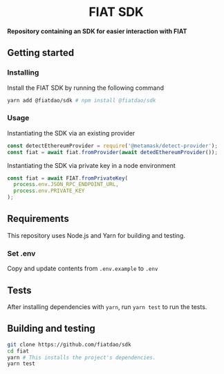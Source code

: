 # <h1 align="center"> FIAT SDK </h1>

**Repository containing an SDK for easier interaction with FIAT**

## Getting started

### Installing
Install the FIAT SDK by running the following command

```sh
yarn add @fiatdao/sdk # npm install @fiatdao/sdk
```

### Usage

Instantiating the SDK via an existing provider
```js
const detectEthereumProvider = require('@metamask/detect-provider');
const fiat = await fiat.fromProvider(await detedEthereumProvider());
```

Instantiating the SDK via private key in a node environment
```js
const fiat = await FIAT.fromPrivateKey(
  process.env.JSON_RPC_ENDPOINT_URL,
  process.env.PRIVATE_KEY
);
```

## Requirements
This repository uses Node.js and Yarn for building and testing.

### Set .env
Copy and update contents from `.env.example` to `.env`

## Tests

After installing dependencies with `yarn`, run `yarn test` to run the tests.

## Building and testing

```sh
git clone https://github.com/fiatdao/sdk
cd fiat
yarn # This installs the project's dependencies.
yarn test
```